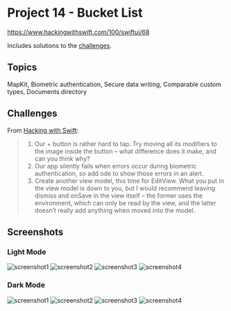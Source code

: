 # Project 14 - Bucket List

https://www.hackingwithswift.com/100/swiftui/68

Includes solutions to the [challenges](https://www.hackingwithswift.com/books/ios-swiftui/bucket-list-wrap-up).

## Topics

MapKit, Biometric authentication, Secure data writing, Comparable custom types, Documents directory

## Challenges

From [Hacking with Swift](https://www.hackingwithswift.com/books/ios-swiftui/bucket-list-wrap-up):

> 1.  Our + button is rather hard to tap. Try moving all its modifiers to the image inside the button – what difference does it make, and can you think why?
> 2.  Our app silently fails when errors occur during biometric authentication, so add ode to show those errors in an alert.
> 3.  Create another view model, this time for EditView. What you put in the view model is down to you, but I would recommend leaving dismiss and onSave in the view itself – the former uses the environment, which can only be read by the view, and the latter doesn’t really add anything when moved into the model.

## Screenshots

### Light Mode

![screenshot1](screenshots/light_01.png)
![screenshot2](screenshots/light_02.png)
![screenshot3](screenshots/light_03.png)
![screenshot4](screenshots/light_04.png)

### Dark Mode

![screenshot1](screenshots/dark_01.png)
![screenshot2](screenshots/dark_02.png)
![screenshot3](screenshots/dark_03.png)
![screenshot4](screenshots/dark_04.png)
